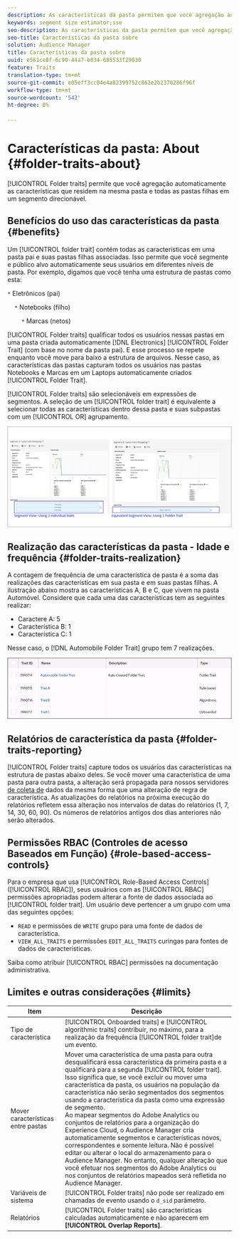 ```yaml
---
description: As características da pasta permitem que você agregação automaticamente as características que residem na mesma pasta e todas as pastas filhas em um segmento direcionável.
keywords: segment size estimator;sse
seo-description: As características da pasta permitem que você agregação automaticamente as características que residem na mesma pasta e todas as pastas filhas em um segmento direcionável.
seo-title: Características da pasta sobre
solution: Audience Manager
title: Características da pasta sobre
uuid: e561ce8f-6c90-44a7-b034-685533f29030
feature: Traits
translation-type: tm+mt
source-git-commit: e05eff3cc04e4a82399752c862e2b2370286f96f
workflow-type: tm+mt
source-wordcount: '542'
ht-degree: 0%

---
```



# Características da pasta: About {#folder-traits-about}

[!UICONTROL Folder traits] permite que você agregação automaticamente as características que residem na mesma pasta e todas as pastas filhas em um segmento direcionável.

## Benefícios do uso das características da pasta {#benefits}

Um [!UICONTROL folder trait] contém todas as características em uma pasta pai e suas pastas filhas associadas. Isso permite que você segmente e público alvo automaticamente seus usuários em diferentes níveis de pasta. Por exemplo, digamos que você tenha uma estrutura de pastas como esta:

`*` Eletrônicos (pai)

    `*` Notebooks (filho)

        `*` Marcas (netos)

[!UICONTROL Folder traits] qualificar todos os usuários nessas pastas em uma pasta criada automaticamente [!DNL Electronics] [!UICONTROL Folder Trait] (com base no nome da pasta pai). E esse processo se repete enquanto você move para baixo a estrutura de arquivos. Nesse caso, as características das pastas capturam todos os usuários nas pastas Notebooks e Marcas em um Laptops automaticamente criados [!UICONTROL Folder Trait].

[!UICONTROL Folder traits] são selecionáveis em expressões de segmentos. A seleção de um [!UICONTROL folder trait] é equivalente a selecionar todas as características dentro dessa pasta e suas subpastas com um [!UICONTROL OR] agrupamento.

![](assets/folder-traits-compare-border.jpg)

## Realização das características da pasta - Idade e frequência {#folder-traits-realization}

A contagem de frequência de uma característica de pasta é a soma das realizações das características em sua pasta e em suas pastas filhas. A ilustração abaixo mostra as características A, B e C, que vivem na pasta Automóvel. Considere que cada uma das características tem as seguintes realizar:

* Caractere A: 5
* Característica B: 1
* Característica C: 1

Nesse caso, o [!DNL Automobile Folder Trait] grupo tem 7 realizações.

![](assets/folder_traits_rollup_border.png)

## Relatórios de característica da pasta {#folder-traits-reporting}

[!UICONTROL Folder traits] capture todos os usuários das características na estrutura de pastas abaixo deles. Se você mover uma característica de uma pasta para outra pasta, a alteração será propagada para nossos servidores [de coleta de](../../reference/system-components/components-data-collection.md) dados da mesma forma que uma alteração de regra de característica. As atualizações do relatórios na próxima execução do relatórios refletem essa alteração nos intervalos de datas do relatórios (1, 7, 14, 30, 60, 90). Os números de relatórios antigos dos dias anteriores não serão alterados.

## Permissões RBAC (Controles de acesso Baseados em Função) {#role-based-access-controls}

Para o empresa que usa [!UICONTROL Role-Based Access Controls] ([!UICONTROL RBAC]), seus usuários com as [!UICONTROL RBAC] permissões apropriadas podem alterar a fonte de dados associada ao [!UICONTROL folder trait]. Um usuário deve pertencer a um grupo com uma das seguintes opções:

* `READ` e permissões de `WRITE` grupo para uma fonte de dados de característica.
* `VIEW_ALL_TRAITS` e permissões `EDIT_ALL_TRAITS` curingas para fontes de dados de características.

Saiba como atribuir [!UICONTROL RBAC] permissões na documentação [](../../features/administration/administration-overview.md#create-group)administrativa.

## Limites e outras considerações {#limits}

| Item | Descrição |
|---|---|
| Tipo de característica | [!UICONTROL Onboarded traits] e [!UICONTROL algorithmic traits] contribuir, no máximo, para a realização da frequência [!UICONTROL folder trait]de um evento. |
| Mover características entre pastas | Mover uma característica de uma pasta para outra desqualificará essa característica da primeira pasta e a qualificará para a segunda [!UICONTROL folder trait]. Isso significa que, se você excluir ou mover uma característica da pasta, os usuários na população da característica não serão segmentados dos segmentos usando a característica da pasta como uma expressão de segmento. <br> Ao mapear segmentos do Adobe Analytics ou conjuntos de relatórios para a organização do Experience Cloud, o Audience Manager cria automaticamente segmentos e características novos, correspondentes e somente leitura. Não é possível editar ou alterar o local do armazenamento para o Audience Manager. No entanto, qualquer alteração que você efetuar nos segmentos do Adobe Analytics ou nos conjuntos de relatórios mapeados será refletida no Audience Manager. |
| Variáveis de sistema | [!UICONTROL Folder traits] não pode ser realizado em chamadas de evento usando o `d_sid` parâmetro. |
| Relatórios | [!UICONTROL Folder traits] são características calculadas automaticamente e não aparecem em **[!UICONTROL Overlap Reports]**. |